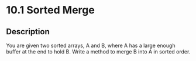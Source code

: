 # 10.1 Sorted Merge

## Description

You are given two sorted arrays, A and B, where A has a large enough buffer at the end to hold B. Write a method to merge B into A in sorted order.


